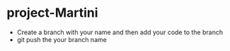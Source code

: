 # project-Martini
- Create a branch with your name and then add your code to the branch
- git push the your branch name
